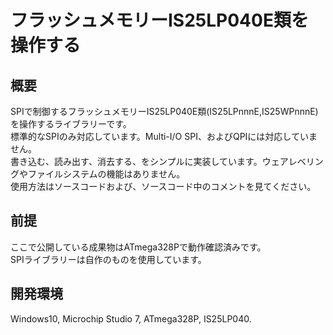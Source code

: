 # フラッシュメモリーIS25LP040E類を操作する

## 概要
SPIで制御するフラッシュメモリーIS25LP040E類(IS25LPnnnE,IS25WPnnnE)を操作するライブラリーです。  
標準的なSPIのみ対応しています。Multi-I/O SPI、およびQPIには対応していません。  
書き込む、読み出す、消去する、をシンプルに実装しています。ウェアレベリングやファイルシステムの機能はありません。  
使用方法はソースコードおよび、ソースコード中のコメントを見てください。

## 前提
ここで公開している成果物はATmega328Pで動作確認済みです。  
SPIライブラリーは自作のものを使用しています。

## 開発環境
Windows10, Microchip Studio 7, ATmega328P, IS25LP040.
